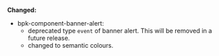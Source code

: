 **Changed:**

- bpk-component-banner-alert:
    - deprecated type `event` of banner alert. This will be removed in a future release.
    - changed to semantic colours.